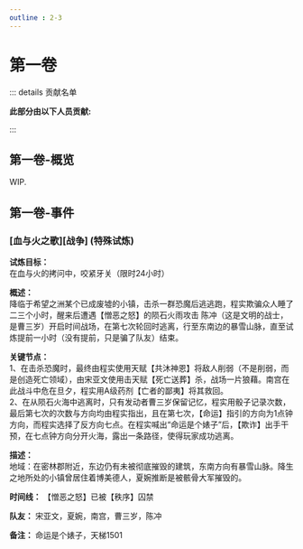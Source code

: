 ```yaml
---
outline : 2-3
---
```


# 第一卷
::: details 贡献名单

**此部分由以下人员贡献:**
<MemberBlock :members="teamMembers" />

<script setup>


const teamMembers = [
  {
    avatar: 'https://q1.qlogo.cn/g?b=qq&nk=2496334438&s=640',
    text: '夹狗',
  },
    {
    avatar: 'https://q1.qlogo.cn/g?b=qq&nk=3593479598&s=640',
    text: '琥珀',
  },
];
</script>

:::
## 第一卷-概览
WIP.

## 第一卷-事件
### [血与火之歌][战争] (特殊试炼)
**试炼目标：**  
在血与火的拷问中，咬紧牙关（限时24小时）

**概述：**  
降临于希望之洲某个已成废墟的小镇，击杀一群恐魔后逃逃跑，程实欺骗众人睡了二三个小时，醒来后遭遇【憎恶之怒】的陨石火雨攻击
陈冲（这是文明的战士，是曹三岁）开启时间战场，在第七次轮回时逃离，行至东南边的暴雪山脉，直至试炼提前一小时（没有提前，只是骗了队友）结束。

**关键节点：**  
1、在击杀恐魔时，最终由程实使用天赋【共沐神恩】将敌人削弱（不是削弱，而是创造死亡领域），由宋亚文使用击天赋【死亡送葬】杀，战场一片狼藉。南宫在此战斗中危在旦夕，程实用A级药剂【亡者的鄙夷】将其救回。  
2、在从陨石火海中逃离时，只有发动者曹三岁保留记忆，程实用骰子记录次数，最后第七次的次数与方向均由程实指出，且在第七次，【命运】指引的方向为1点钟方向，而程实选择了反方向七点。在程实喊出“命运是个婊子”后，【欺诈】出手干预，在七点钟方向分开火海，露出一条路径，使得玩家成功逃离。

**描述：**  
地域：在密林郡附近，东边仍有未被彻底摧毁的建筑，东南方向有暴雪山脉。降生之地所处的小镇曾居住着博美德人，夏婉推断是被骸骨大军摧毁的。

**时间线：** 【憎恶之怒】已被【秩序】囚禁

**队友：** 宋亚文，夏婉，南宫，曹三岁，陈冲

**备注：**
命运是个婊子，天梯1501